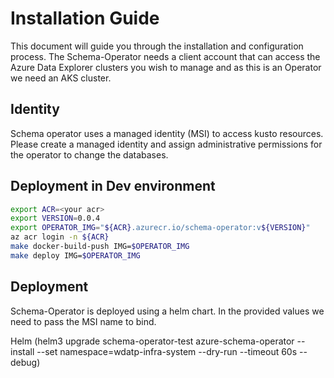 # Installation Guide

This document will guide you through the installation and configuration process.
The Schema-Operator needs a client account that can access the Azure Data Explorer clusters you wish to manage
and as this is an Operator we need an AKS cluster.

## Identity

Schema operator uses a managed identity (MSI) to access kusto resources.
Please create a managed identity and assign administrative permissions for the operator to change the databases.  

## Deployment in Dev environment

```bash
export ACR=<your acr>    
export VERSION=0.0.4  
export OPERATOR_IMG="${ACR}.azurecr.io/schema-operator:v${VERSION}"  
az acr login -n ${ACR}
make docker-build-push IMG=$OPERATOR_IMG  
make deploy IMG=$OPERATOR_IMG  
```

## Deployment

Schema-Operator is deployed using a helm chart. In the provided values we need to pass the MSI name to bind.

Helm (helm3 upgrade schema-operator-test azure-schema-operator --install --set namespace=wdatp-infra-system --dry-run --timeout 60s --debug)
